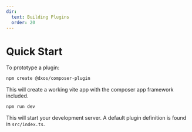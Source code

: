 ```yaml
---
dir:
  text: Building Plugins
  order: 20
---
```

# Quick Start

To prototype a plugin:

```bash
npm create @dxos/composer-plugin
```

This will create a working vite app with the composer app framework included.

```bash
npm run dev
```

This will start your development server. A default plugin definition is found in `src/index.ts`.
